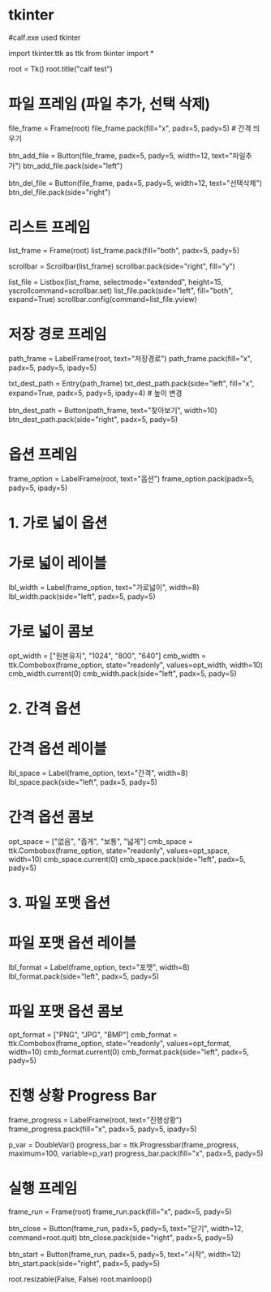 # tkinter
#calf.exe used tkinter 

import tkinter.ttk as ttk
from tkinter import *

root = Tk()
root.title("calf test")

# 파일 프레임 (파일 추가, 선택 삭제)
file_frame = Frame(root)
file_frame.pack(fill="x", padx=5, pady=5) # 간격 띄우기

btn_add_file = Button(file_frame, padx=5, pady=5, width=12, text="파일추가")
btn_add_file.pack(side="left")

btn_del_file = Button(file_frame, padx=5, pady=5, width=12, text="선택삭제")
btn_del_file.pack(side="right")

# 리스트 프레임
list_frame = Frame(root)
list_frame.pack(fill="both", padx=5, pady=5)

scrollbar = Scrollbar(list_frame)
scrollbar.pack(side="right", fill="y")

list_file = Listbox(list_frame, selectmode="extended", height=15, yscrollcommand=scrollbar.set)
list_file.pack(side="left", fill="both", expand=True)
scrollbar.config(command=list_file.yview)

# 저장 경로 프레임
path_frame = LabelFrame(root, text="저장경로")
path_frame.pack(fill="x", padx=5, pady=5, ipady=5)

txt_dest_path = Entry(path_frame)
txt_dest_path.pack(side="left", fill="x", expand=True, padx=5, pady=5, ipady=4) # 높이 변경

btn_dest_path = Button(path_frame, text="찾아보기", width=10)
btn_dest_path.pack(side="right", padx=5, pady=5)

# 옵션 프레임
frame_option = LabelFrame(root, text="옵션")
frame_option.pack(padx=5, pady=5, ipady=5)

# 1. 가로 넓이 옵션
# 가로 넓이 레이블
lbl_width = Label(frame_option, text="가로넓이", width=8)
lbl_width.pack(side="left", padx=5, pady=5)

# 가로 넓이 콤보
opt_width = ["원본유지", "1024", "800", "640"]
cmb_width = ttk.Combobox(frame_option, state="readonly", values=opt_width, width=10)
cmb_width.current(0)
cmb_width.pack(side="left", padx=5, pady=5)

# 2. 간격 옵션
# 간격 옵션 레이블
lbl_space = Label(frame_option, text="간격", width=8)
lbl_space.pack(side="left", padx=5, pady=5)

# 간격 옵션 콤보
opt_space = ["없음", "좁게", "보통", "넓게"]
cmb_space = ttk.Combobox(frame_option, state="readonly", values=opt_space, width=10)
cmb_space.current(0)
cmb_space.pack(side="left", padx=5, pady=5)

# 3. 파일 포맷 옵션
# 파일 포맷 옵션 레이블
lbl_format = Label(frame_option, text="포맷", width=8)
lbl_format.pack(side="left", padx=5, pady=5)

# 파일 포맷 옵션 콤보
opt_format = ["PNG", "JPG", "BMP"]
cmb_format = ttk.Combobox(frame_option, state="readonly", values=opt_format, width=10)
cmb_format.current(0)
cmb_format.pack(side="left", padx=5, pady=5)

# 진행 상황 Progress Bar
frame_progress = LabelFrame(root, text="진행상황")
frame_progress.pack(fill="x", padx=5, pady=5, ipady=5)

p_var = DoubleVar()
progress_bar = ttk.Progressbar(frame_progress, maximum=100, variable=p_var)
progress_bar.pack(fill="x", padx=5, pady=5)

# 실행 프레임
frame_run = Frame(root)
frame_run.pack(fill="x", padx=5, pady=5)

btn_close = Button(frame_run, padx=5, pady=5, text="닫기", width=12, command=root.quit)
btn_close.pack(side="right", padx=5, pady=5)

btn_start = Button(frame_run, padx=5, pady=5, text="시작", width=12)
btn_start.pack(side="right", padx=5, pady=5)

root.resizable(False, False)
root.mainloop()
